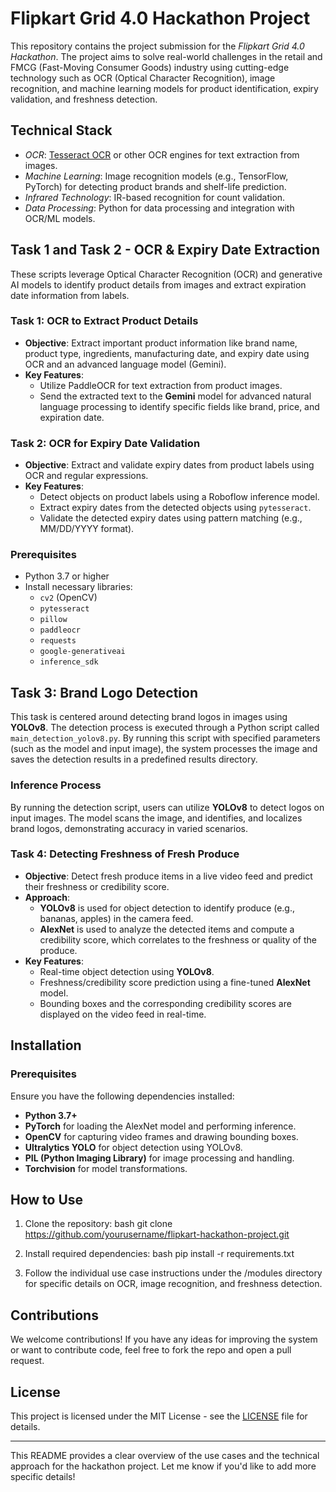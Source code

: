 
# Flipkart Grid 4.0 Hackathon Project

This repository contains the project submission for the *Flipkart Grid 4.0 Hackathon*. The project aims to solve real-world challenges in the retail and FMCG (Fast-Moving Consumer Goods) industry using cutting-edge technology such as OCR (Optical Character Recognition), image recognition, and machine learning models for product identification, expiry validation, and freshness detection.



## Technical Stack

- *OCR*: [Tesseract OCR](https://github.com/tesseract-ocr/tesseract) or other OCR engines for text extraction from images.
- *Machine Learning*: Image recognition models (e.g., TensorFlow, PyTorch) for detecting product brands and shelf-life prediction.
- *Infrared Technology*: IR-based recognition for count validation.
- *Data Processing*: Python for data processing and integration with OCR/ML models.

  
## Task 1 and Task 2 - OCR & Expiry Date Extraction
These scripts leverage Optical Character Recognition (OCR) and generative AI models to identify product details from images and extract expiration date information from labels.

### Task 1: OCR to Extract Product Details
- **Objective**: Extract important product information like brand name, product type, ingredients, manufacturing date, and expiry date using OCR and an advanced language model (Gemini).
- **Key Features**:
  - Utilize PaddleOCR for text extraction from product images.
  - Send the extracted text to the **Gemini** model for advanced natural language processing to identify specific fields like brand, price, and expiration date.
  
### Task 2: OCR for Expiry Date Validation
- **Objective**: Extract and validate expiry dates from product labels using OCR and regular expressions.
- **Key Features**:
  - Detect objects on product labels using a Roboflow inference model.
  - Extract expiry dates from the detected objects using `pytesseract`.
  - Validate the detected expiry dates using pattern matching (e.g., MM/DD/YYYY format).

### Prerequisites
- Python 3.7 or higher
- Install necessary libraries:
    - `cv2` (OpenCV)
    - `pytesseract`
    - `pillow`
    - `paddleocr`
    - `requests`
    - `google-generativeai`
    - `inference_sdk`
## Task 3: Brand Logo Detection

This task is centered around detecting brand logos in images using **YOLOv8**. The detection process is executed through a Python script called `main_detection_yolov8.py`. By running this script with specified parameters (such as the model and input image), the system processes the image and saves the detection results in a predefined results directory.

### Inference Process

By running the detection script, users can utilize **YOLOv8** to detect logos on input images. The model scans the image, and identifies, and localizes brand logos, demonstrating accuracy in varied scenarios.


### Task 4: Detecting Freshness of Fresh Produce
- **Objective**: Detect fresh produce items in a live video feed and predict their freshness or credibility score.
- **Approach**:
  - **YOLOv8** is used for object detection to identify produce (e.g., bananas, apples) in the camera feed.
  - **AlexNet** is used to analyze the detected items and compute a credibility score, which correlates to the freshness or quality of the produce.
- **Key Features**:
  - Real-time object detection using **YOLOv8**.
  - Freshness/credibility score prediction using a fine-tuned **AlexNet** model.
  - Bounding boxes and the corresponding credibility scores are displayed on the video feed in real-time.

## Installation

### Prerequisites
Ensure you have the following dependencies installed:
- **Python 3.7+**
- **PyTorch** for loading the AlexNet model and performing inference.
- **OpenCV** for capturing video frames and drawing bounding boxes.
- **Ultralytics YOLO** for object detection using YOLOv8.
- **PIL (Python Imaging Library)** for image processing and handling.
- **Torchvision** for model transformations.
  

## How to Use

1. Clone the repository:
    bash
    git clone https://github.com/yourusername/flipkart-hackathon-project.git
    
2. Install required dependencies:
    bash
    pip install -r requirements.txt
    
3. Follow the individual use case instructions under the /modules directory for specific details on OCR, image recognition, and freshness detection.

## Contributions

We welcome contributions! If you have any ideas for improving the system or want to contribute code, feel free to fork the repo and open a pull request.

## License

This project is licensed under the MIT License - see the [LICENSE](LICENSE) file for details.

---

This README provides a clear overview of the use cases and the technical approach for the hackathon project. Let me know if you'd like to add more specific details!
